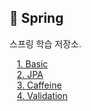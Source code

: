 ## 🍃 Spring

스프링 학습 저장소.

&nbsp;&nbsp; [1. Basic]()<br/>
&nbsp;&nbsp; [2. JPA](https://github.com/study-history/spring-study/tree/main/jpa/src/main/resources/docs/join) <br/>
&nbsp;&nbsp; [3. Caffeine]() <br/>
&nbsp;&nbsp; [4. Validation]()
